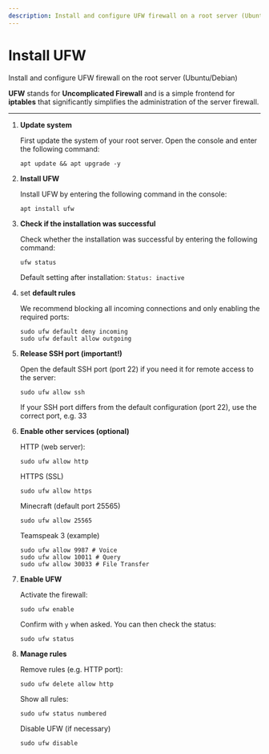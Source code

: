 ```yaml
---
description: Install and configure UFW firewall on a root server (Ubuntu/Debian)
---
```


# Install UFW

Install and configure UFW firewall on the root server (Ubuntu/Debian)

<strong>UFW</strong> stands for <strong>Uncomplicated Firewall</strong> and is a simple frontend for <strong>iptables</strong> that significantly simplifies the administration of the server firewall.

---

1. <strong>Update system</strong>

   First update the system of your root server. Open the console and enter the following command:
   
   ```
   apt update && apt upgrade -y
   ```

2. <strong>Install UFW</strong>

   Install UFW by entering the following command in the console:
   
   ```
   apt install ufw
   ```

3. <strong>Check if the installation was successful</strong>

   Check whether the installation was successful by entering the following command:
   
   ```
   ufw status
   ```
   
   Default setting after installation: ``` Status: inactive ```

4. set <strong>default rules</strong>

   We recommend blocking all incoming connections and only enabling the required ports:
   
   ```
   sudo ufw default deny incoming
   sudo ufw default allow outgoing
   ```

5. <strong>Release SSH port (important!)</strong>

   Open the default SSH port (port 22) if you need it for remote access to the server:
   
   ```
   sudo ufw allow ssh
   ```
   
   If your SSH port differs from the default configuration (port 22), use the correct port, e.g. 33


6. <strong>Enable other services (optional)</strong>

   HTTP (web server):
   ```
   sudo ufw allow http
   ```

   HTTPS (SSL)
   ```
   sudo ufw allow https
   ```

   Minecraft (default port 25565)
   ```
   sudo ufw allow 25565
   ```

   Teamspeak 3 (example)
   ```
   sudo ufw allow 9987 # Voice
   sudo ufw allow 10011 # Query
   sudo ufw allow 30033 # File Transfer
   ```

7. <strong>Enable UFW</strong>

   Activate the firewall:
   
   ```
   sudo ufw enable
   ```
   
   Confirm with ``` y ``` when asked. You can then check the status:
   
   ```
   sudo ufw status
   ```

8. <strong>Manage rules</strong>

    Remove rules (e.g. HTTP port):
    ```
    sudo ufw delete allow http
    ```

    Show all rules:
    ```
    sudo ufw status numbered
    ```

    Disable UFW (if necessary)
    ```
    sudo ufw disable
    ```